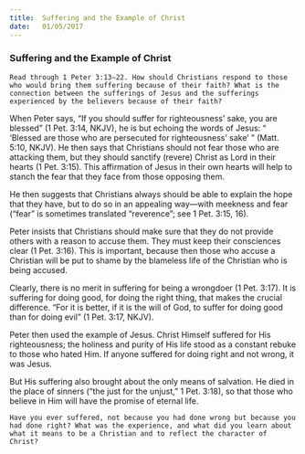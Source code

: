 ```yaml
---
title:  Suffering and the Example of Christ
date:   01/05/2017
---
```


### Suffering and the Example of Christ

`Read through 1 Peter 3:13–22. How should Christians respond to those who would bring them suffering because of their faith? What is the connection between the sufferings of Jesus and the sufferings experienced by the believers because of their faith?`

When Peter says, “If you should suffer for righteousness’ sake, you are blessed” (1 Pet. 3:14, NKJV), he is but echoing the words of Jesus: “ ‘Blessed are those who are persecuted for righteousness’ sake’ ” (Matt. 5:10, NKJV). He then says that Christians should not fear those who are attacking them, but they should sanctify (revere) Christ as Lord in their hearts (1 Pet. 3:15). This affirmation of Jesus in their own hearts will help to stanch the fear that they face from those opposing them.

He then suggests that Christians always should be able to explain the hope that they have, but to do so in an appealing way—with meekness and fear (“fear” is sometimes translated “reverence”; see 1 Pet. 3:15, 16).

Peter insists that Christians should make sure that they do not provide others with a reason to accuse them. They must keep their consciences clear (1 Pet. 3:16). This is important, because then those who accuse a Christian will be put to shame by the blameless life of the Christian who is being accused. 

Clearly, there is no merit in suffering for being a wrongdoer (1 Pet. 3:17). It is suffering for doing good, for doing the right thing, that makes the crucial difference. “For it is better, if it is the will of God, to suffer for doing good than for doing evil” (1 Pet. 3:17, NKJV).

Peter then used the example of Jesus. Christ Himself suffered for His righteousness; the holiness and purity of His life stood as a constant rebuke to those who hated Him. If anyone suffered for doing right and not wrong, it was Jesus. 

But His suffering also brought about the only means of salvation. He died in the place of sinners (“the just for the unjust,” 1 Pet. 3:18), so that those who believe in Him will have the promise of eternal life. 

`Have you ever suffered, not because you had done wrong but because you had done right? What was the experience, and what did you learn about what it means to be a Christian and to reflect the character of Christ?`
